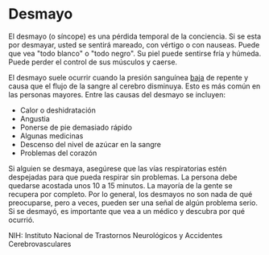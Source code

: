 Desmayo
=======


El desmayo (o síncope) es una pérdida temporal de la conciencia. Si se esta por desmayar, usted se sentirá mareado, con vértigo o con nauseas. Puede que vea "todo blanco" o "todo negro". Su piel puede sentirse fría y húmeda. Puede perder el control de sus músculos y caerse. 


El desmayo suele ocurrir cuando la presión sanguínea [baja](https://medlineplus.gov/spanish/lowbloodpressure.html) de repente y causa que el flujo de la sangre al cerebro disminuya. Esto es más común en las personas mayores. Entre las causas del desmayo se incluyen:


* Calor o deshidratación
* Angustia
* Ponerse de pie demasiado rápido
* Algunas medicinas
* Descenso del nivel de azúcar en la sangre
* Problemas del corazón


Si alguien se desmaya, asegúrese que las vías respiratorias estén despejadas para que pueda respirar sin problemas. La persona debe quedarse acostada unos 10 a 15 minutos. La mayoría de la gente se recupera por completo. Por lo general, los desmayos no son nada de qué preocuparse, pero a veces, pueden ser una señal de algún problema serio. Si se desmayó, es importante que vea a un médico y descubra por qué ocurrió. 


 NIH: Instituto Nacional de Trastornos Neurológicos y Accidentes Cerebrovasculares 

